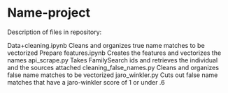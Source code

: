 # Name-project
Description of files in repository:

Data+cleaning.ipynb
  Cleans and organizes true name matches to be vectorized
Prepare features.ipynb
  Creates the features and vectorizes the names
api_scrape.py
  Takes FamilySearch ids and retrieves the individual and the sources attached
cleaning_false_names.py
  Cleans and organizes false name matches to be vectorized
jaro_winkler.py
  Cuts out false name matches that have a jaro-winkler score of 1 or under .6

